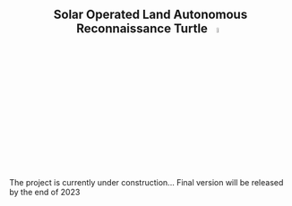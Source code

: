 <header>
  <h2>
    Solar Operated Land Autonomous Reconnaissance Turtle
    <image style = "width: 5%; height: auto;" src = https://github.com/Shoeaways/Solar-Turtle/blob/Production-Tested/Solar%20Turtle%20Website/Images/SolarTurtle.ico>
  </h2>
</header>

<br>  
  
<body>
  The project is currently under construction... Final version will be released by the end of 2023
</body>
